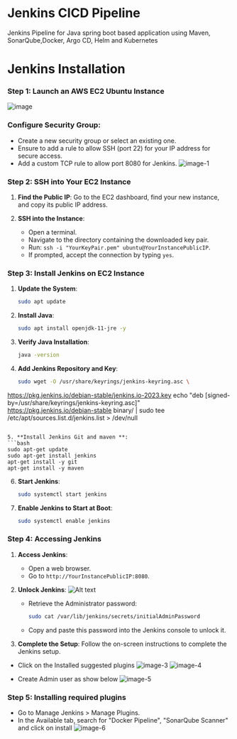 
# Jenkins CICD Pipeline

Jenkins Pipeline for Java spring boot based application using Maven, SonarQube,Docker, Argo CD, Helm and Kubernetes



# Jenkins Installation

### Step 1: Launch an AWS EC2 Ubuntu Instance
![image](https://github.com/mahesh430/spring-boot/assets/16769593/135323af-6f9b-4162-b6f0-7e0f81db091e)

### Configure Security Group:

- Create a new security group or select an existing one.
- Ensure to add a rule to allow SSH (port 22) for your IP address for secure access.
- Add a custom TCP rule to allow port 8080 for Jenkins.
![image-1](https://github.com/mahesh430/spring-boot/assets/16769593/794f8b3e-6585-4e73-bf2c-a41a2bc1489a)

### Step 2: SSH into Your EC2 Instance

1. **Find the Public IP**: Go to the EC2 dashboard, find your new instance, and copy its public IP address.

2. **SSH into the Instance**:
   - Open a terminal.
   - Navigate to the directory containing the downloaded key pair.
   - Run: `ssh -i "YourKeyPair.pem" ubuntu@YourInstancePublicIP`.
   - If prompted, accept the connection by typing `yes`.

### Step 3: Install Jenkins on EC2 Instance

1. **Update the System**:
   ```bash
   sudo apt update
   ```

2. **Install Java**:
   ```bash
   sudo apt install openjdk-11-jre -y
   ```

3. **Verify Java Installation**:
   ```bash
   java -version
   ```

4. **Add Jenkins Repository and Key**:
   ```bash
   sudo wget -O /usr/share/keyrings/jenkins-keyring.asc \
  https://pkg.jenkins.io/debian-stable/jenkins.io-2023.key
  echo "deb [signed-by=/usr/share/keyrings/jenkins-keyring.asc]" \
  https://pkg.jenkins.io/debian-stable binary/ | sudo tee \
  /etc/apt/sources.list.d/jenkins.list > /dev/null
  
   ```

5. **Install Jenkins Git and maven **:
   ```bash
   sudo apt-get update
   sudo apt-get install jenkins
   apt-get install -y git
   apt-get install -y maven
   ```

6. **Start Jenkins**:
   ```bash
   sudo systemctl start jenkins
   ```

7. **Enable Jenkins to Start at Boot**:
   ```bash
   sudo systemctl enable jenkins
   ```

### Step 4: Accessing Jenkins

1. **Access Jenkins**:
   - Open a web browser.
   - Go to `http://YourInstancePublicIP:8080`.

2. **Unlock Jenkins**:
![Alt text](image-2.png)
   - Retrieve the Administrator password:
     ```bash
     sudo cat /var/lib/jenkins/secrets/initialAdminPassword
     ```
   - Copy and paste this password into the Jenkins console to unlock it.

3. **Complete the Setup**: Follow the on-screen instructions to complete the Jenkins setup.
- Click on the Installed suggested plugins
![image-3](https://github.com/mahesh430/spring-boot/assets/16769593/cb32555e-d39a-4165-9533-a12b760a35c3)
![image-4](https://github.com/mahesh430/spring-boot/assets/16769593/3f3b30fb-6381-4eca-84f2-4da735c53822)

- Create Admin user as show below 
![image-5](https://github.com/mahesh430/spring-boot/assets/16769593/fa3a7a82-2cd6-446b-a285-1dfea6f67798)


### Step 5: Installing required plugins
 - Go to Manage Jenkins > Manage Plugins.
 - In the Available tab, search for "Docker Pipeline", "SonarQube Scanner" and click on install
![image-6](https://github.com/mahesh430/spring-boot/assets/16769593/3c418a54-ee43-4e96-b604-f8a663adec11)
